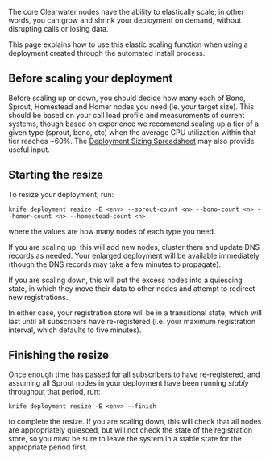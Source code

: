 The core Clearwater nodes have the ability to elastically scale; in other words, you can grow and shrink your deployment on demand, without disrupting calls or losing data.

This page explains how to use this elastic scaling function when using a deployment created through the automated install process.

## Before scaling your deployment

Before scaling up or down, you should decide how many each of Bono, Sprout, Homestead and Homer nodes you need (ie. your target size). This should be based on your call load profile and measurements of current systems, though based on experience we recommend scaling up a tier of a given type (sprout, bono, etc) when the average CPU utilization within that tier reaches ~60%. The [Deployment Sizing Spreadsheet](http://www.projectclearwater.org/technical/clearwater-performance/) may also provide useful input.

## Starting the resize

To resize your deployment, run:

`knife deployment resize -E <env> --sprout-count <n> --bono-count <n> --homer-count <n> --homestead-count <n>`

where the <n> values are how many nodes of each type you need.

If you are scaling up, this will add new nodes, cluster them and update DNS records as needed. Your enlarged deployment will be available immediately (though the DNS records may take a few minutes to propagate).

If you are scaling down, this will put the excess nodes into a quiescing state, in which they move their data to other nodes and attempt to redirect new registrations.

In either case, your registration store will be in a transitional state, which will last until all subscribers have re-registered (i.e. your maximum registration interval, which defaults to five minutes).

## Finishing the resize

Once enough time has passed for all subscribers to have re-registered, and assuming all Sprout nodes in your deployment have been running *stably* throughout that period, run:
                                                                                      
`knife deployment resize -E <env> --finish`

to complete the resize. If you are scaling down, this will check that all nodes are appropriately quiesced, but will not check the state of the registration store, so you *must* be sure to leave the system in a stable state for the appropriate period first.